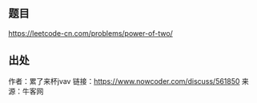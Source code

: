 ## 题目
https://leetcode-cn.com/problems/power-of-two/

## 出处
作者：累了来杯jvav
链接：https://www.nowcoder.com/discuss/561850
来源：牛客网

